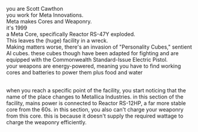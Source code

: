 you are Scott Cawthon
<br>you work for Meta Innovations.
<br>Meta makes Cores and Weaponry.
<br>it's 1999
<br>a Meta Core, specifically Reactor RS-47Y exploded.
<br>This leaves the (huge) facility in a wreck.
<br>Making matters worse, there's an invasion of "Personality Cubes," sentient AI cubes. these cubes though have been adapted for fighting and are equipped with the Commonwealth Standard-Issue Electric Pistol.
<br>your weapons are energy-powered, meaning you have to find working cores and batteries to power them
plus food and water

<br>when you reach a specific point of the facility, you start noticing that the name of the place changes to Metallica Industries. in this section of the facility, mains power is connected to Reactor RS-12HP, a far more stable core from the 60s. in this section, you also can't charge your weaponry from this core. this is because it doesn't supply the required wattage to charge the weaponry efficiently.

